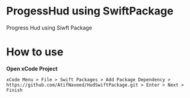 # ProgessHud using SwiftPackage

Progress Hud using Siwft Package

# How to use
**Open xCode Project**

    xCode Menu > File > Swift Packages > Add Package Dependency > https://github.com/AtifNaveed/HudSwiftPackage.git > Enter > Next > Finish
